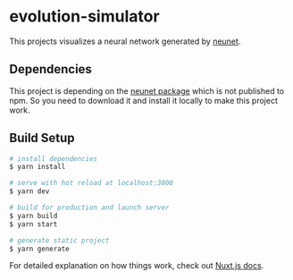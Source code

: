 # evolution-simulator

This projects visualizes a neural network generated by [neunet](https://github.com/p-runge/neunet).

## Dependencies

This project is depending on the [neunet package](https://github.com/p-runge/neunet) which is not published to npm. So you need to download it and install it locally to make this project work.

## Build Setup

```bash
# install dependencies
$ yarn install

# serve with hot reload at localhost:3000
$ yarn dev

# build for production and launch server
$ yarn build
$ yarn start

# generate static project
$ yarn generate
```

For detailed explanation on how things work, check out [Nuxt.js docs](https://nuxtjs.org).
